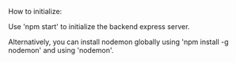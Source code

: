 How to initialize:

Use 'npm start' to initialize the backend express server.

Alternatively, you can install nodemon globally using 'npm install -g nodemon'
and using 'nodemon'.
